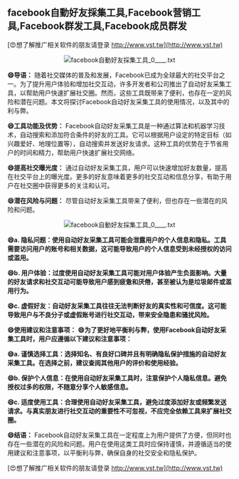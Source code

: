 ## **facebook自動好友採集工具,Facebook营销工具,Facebook群发工具,Facebook成员群发**

[😍想了解推广相关软件的朋友请登录 http://www.vst.tw](http://www.vst.tw)

 <center><img src="https://vst.tw/MP4/tuiguang/png/5.png" alt="facebook自動好友採集工具_0____.txt"></center>

**😄导语：**
随着社交媒体的普及和发展，Facebook已成为全球最大的社交平台之一。为了提升用户体验和增加社交互动，许多开发者和公司推出了自动好友采集工具，以帮助用户快速扩展社交圈。然而，这些工具既带来了便利，也存在一定的风险和潜在问题。本文将探讨Facebook自动好友采集工具的使用情况，以及其中的利与弊。

**😄工具功能及优势：**
Facebook自动好友采集工具是一种通过算法和机器学习技术，自动搜索和添加符合条件的好友的工具。它可以根据用户设定的特定目标（如兴趣爱好、地理位置等），自动搜索并发送好友请求。这种工具的优势在于节省用户的时间和精力，帮助用户快速扩展社交网络。

**😄提高社交曝光度：**
通过自动好友采集工具，用户可以快速增加好友数量，提高在社交平台上的曝光度。更多的好友意味着更多的社交互动和信息分享，有助于用户在社交圈中获得更多的关注和认可。

**😄潜在风险与问题：**
尽管自动好友采集工具带来了便利，但也存在一些潜在的风险和问题。

 <center><img src="https://vst.tw/MP4/tuiguang/png/6.png" alt="facebook自動好友採集工具_0____.txt"></center>

**😄a. 隐私问题：使用自动好友采集工具可能会泄露用户的个人信息和隐私。工具需要访问用户的账号和相关数据，这可能导致用户的个人信息受到未经授权的访问或滥用。**

**😄b. 用户体验：过度使用自动好友采集工具可能对用户体验产生负面影响。大量的好友请求和社交互动可能导致用户感到疲惫和厌倦，甚至被认为是垃圾邮件或滥用行为。**

**😄c. 虚假好友：自动好友采集工具往往无法判断好友的真实性和可信度。这可能导致用户与不良分子或虚假账号进行社交互动，带来安全隐患和骚扰风险。**

**😄使用建议和注意事项：**
**😄为了更好地平衡利与弊，使用Facebook自动好友采集工具时，用户应遵循以下建议和注意事项：**

**😄a. 谨慎选择工具：选择知名、有良好口碑并且有明确隐私保护措施的自动好友采集工具。在选择之前，建议查阅其他用户的评价和使用经验。**

**😄b. 保护个人信息：在使用自动好友采集工具时，注意保护个人隐私信息。避免授权过多的权限，不随意分享个人敏感信息。**

**😄c. 适度使用工具：合理使用自动好友采集工具，避免过度添加好友或频繁发送请求。与真实朋友进行社交互动的重要性不可忽视，不应完全依赖工具来扩展社交圈。**

**😄结语：**
Facebook自动好友采集工具在一定程度上为用户提供了方便，但同时也存在一些潜在的风险和问题。用户在使用这类工具时应保持谨慎，并遵循适当的使用建议和注意事项，以平衡利与弊，确保自身的社交安全和隐私保护。

[😍想了解推广相关软件的朋友请登录 http://www.vst.tw](http://www.vst.tw)



